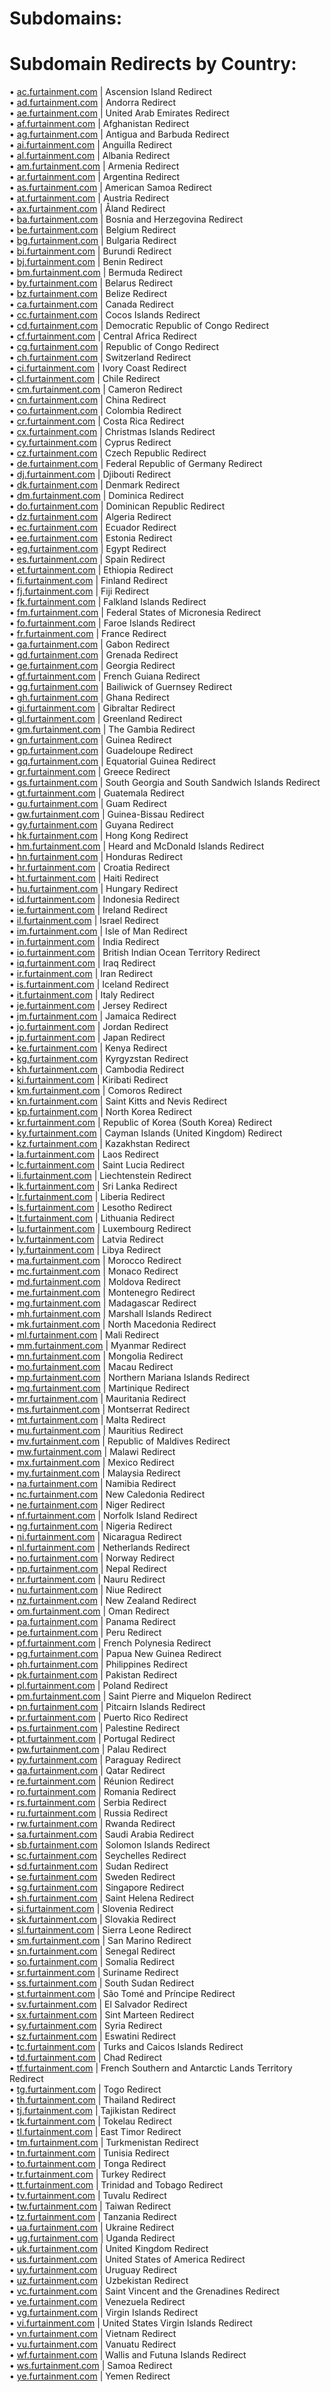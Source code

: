 # Subdomains:

# Subdomain Redirects by Country:

• <a href="https://ac.furtainment.com">ac.furtainment.com</a> | Ascension Island Redirect</br>
• <a href="https://ad.furtainment.com">ad.furtainment.com</a> | Andorra Redirect</br>
• <a href="https://ae.furtainment.com">ae.furtainment.com</a> | United Arab Emirates Redirect</br>
• <a href="https://af.furtainment.com">af.furtainment.com</a> | Afghanistan Redirect</br>
• <a href="https://ag.furtainment.com">ag.furtainment.com</a> | Antigua and Barbuda Redirect</br>
• <a href="https://ai.furtainment.com">ai.furtainment.com</a> | Anguilla Redirect</br>
• <a href="https://al.furtainment.com">al.furtainment.com</a> | Albania Redirect</br>
• <a href="https://am.furtainment.com">am.furtainment.com</a> | Armenia Redirect</br>
• <a href="https://ar.furtainment.com">ar.furtainment.com</a> | Argentina Redirect</br>
• <a href="https://as.furtainment.com">as.furtainment.com</a> | American Samoa Redirect</br>
• <a href="https://at.furtainment.com">at.furtainment.com</a> | Austria Redirect</br>
• <a href="https://ax.furtainment.com">ax.furtainment.com</a> | Åland Redirect</br>
• <a href="https://ba.furtainment.com">ba.furtainment.com</a> | Bosnia and Herzegovina Redirect</br>
• <a href="https://be.furtainment.com">be.furtainment.com</a> | Belgium Redirect</br>
• <a href="https://bg.furtainment.com">bg.furtainment.com</a> | Bulgaria Redirect</br>
• <a href="https://bi.furtainment.com">bi.furtainment.com</a> | Burundi Redirect</br>
• <a href="https://bj.furtainment.com">bj.furtainment.com</a> | Benin Redirect</br>
• <a href="https://bm.furtainment.com">bm.furtainment.com</a> | Bermuda Redirect</br>
• <a href="https://by.furtainment.com">by.furtainment.com</a> | Belarus Redirect</br>
• <a href="https://bz.furtainment.com">bz.furtainment.com</a> | Belize Redirect</br>
• <a href="https://ca.furtainment.com">ca.furtainment.com</a> | Canada Redirect</br>
• <a href="https://cc.furtainment.com">cc.furtainment.com</a> | Cocos Islands Redirect</br>
• <a href="https://cd.furtainment.com">cd.furtainment.com</a> | Democratic Republic of Congo Redirect</br>
• <a href="https://cf.furtainment.com">cf.furtainment.com</a> | Central Africa Redirect</br>
• <a href="https://cg.furtainment.com">cg.furtainment.com</a> | Republic of Congo Redirect</br>
• <a href="https://ch.furtainment.com">ch.furtainment.com</a> | Switzerland Redirect</br>
• <a href="https://ci.furtainment.com">ci.furtainment.com</a> | Ivory Coast Redirect</br>
• <a href="https://cl.furtainment.com">cl.furtainment.com</a> | Chile Redirect</br>
• <a href="https://cm.furtainment.com">cm.furtainment.com</a> | Cameron Redirect</br>
• <a href="https://cn.furtainment.com">cn.furtainment.com</a> | China Redirect</br>
• <a href="https://co.furtainment.com">co.furtainment.com</a> | Colombia Redirect</br>
• <a href="https://cr.furtainment.com">cr.furtainment.com</a> | Costa Rica Redirect</br>
• <a href="https://cx.furtainment.com">cx.furtainment.com</a> | Christmas Islands Redirect</br>
• <a href="https://cy.furtainment.com">cy.furtainment.com</a> | Cyprus Redirect</br>
• <a href="https://cz.furtainment.com">cz.furtainment.com</a> | Czech Republic Redirect</br>
• <a href="https://de.furtainment.com">de.furtainment.com</a> | Federal Republic of Germany Redirect</br>
• <a href="https://dj.furtainment.com">dj.furtainment.com</a> | Djibouti Redirect</br>
• <a href="https://dk.furtainment.com">dk.furtainment.com</a> | Denmark Redirect</br>
• <a href="https://dm.furtainment.com">dm.furtainment.com</a> | Dominica Redirect</br>
• <a href="https://do.furtainment.com">do.furtainment.com</a> | Dominican Republic Redirect</br>
• <a href="https://dz.furtainment.com">dz.furtainment.com</a> | Algeria Redirect</br>
• <a href="https://ec.furtainment.com">ec.furtainment.com</a> | Ecuador Redirect</br>
• <a href="https://ee.furtainment.com">ee.furtainment.com</a> | Estonia Redirect</br>
• <a href="https://eg.furtainment.com">eg.furtainment.com</a> | Egypt Redirect</br>
• <a href="https://es.furtainment.com">es.furtainment.com</a> | Spain Redirect</br>
• <a href="https://et.furtainment.com">et.furtainment.com</a> | Ethiopia Redirect</br>
• <a href="https://fi.furtainment.com">fi.furtainment.com</a> | Finland Redirect</br>
• <a href="https://fj.furtainment.com">fj.furtainment.com</a> | Fiji Redirect</br>
• <a href="https://fk.furtainment.com">fk.furtainment.com</a> | Falkland Islands Redirect</br>
• <a href="https://fm.furtainment.com">fm.furtainment.com</a> | Federal States of Micronesia Redirect</br>
• <a href="https://fo.furtainment.com">fo.furtainment.com</a> | Faroe Islands Redirect</br>
• <a href="https://fr.furtainment.com">fr.furtainment.com</a> | France Redirect</br>
• <a href="https://ga.furtainment.com">ga.furtainment.com</a> | Gabon Redirect</br>
• <a href="https://gd.furtainment.com">gd.furtainment.com</a> | Grenada Redirect</br>
• <a href="https://ge.furtainment.com">ge.furtainment.com</a> | Georgia Redirect</br>
• <a href="https://gf.furtainment.com">gf.furtainment.com</a> | French Guiana Redirect</br>
• <a href="https://gg.furtainment.com">gg.furtainment.com</a> | Bailiwick of Guernsey Redirect</br>
• <a href="https://gh.furtainment.com">gh.furtainment.com</a> | Ghana Redirect</br>
• <a href="https://gi.furtainment.com">gi.furtainment.com</a> | Gibraltar Redirect</br>
• <a href="https://gl.furtainment.com">gl.furtainment.com</a> | Greenland Redirect</br>
• <a href="https://gm.furtainment.com">gm.furtainment.com</a> | The Gambia Redirect</br>
• <a href="https://gn.furtainment.com">gn.furtainment.com</a> | Guinea Redirect</br>
• <a href="https://gp.furtainment.com">gp.furtainment.com</a> | Guadeloupe Redirect</br>
• <a href="https://gq.furtainment.com">gq.furtainment.com</a> | Equatorial Guinea Redirect</br>
• <a href="https://gr.furtainment.com">gr.furtainment.com</a> | Greece Redirect</br>
• <a href="https://gs.furtainment.com">gs.furtainment.com</a> | South Georgia and South Sandwich Islands Redirect</br>
• <a href="https://gt.furtainment.com">gt.furtainment.com</a> | Guatemala Redirect</br>
• <a href="https://gu.furtainment.com">gu.furtainment.com</a> | Guam Redirect</br>
• <a href="https://gw.furtainment.com">gw.furtainment.com</a> | Guinea-Bissau Redirect</br>
• <a href="https://gy.furtainment.com">gy.furtainment.com</a> | Guyana Redirect</br>
• <a href="https://hk.furtainment.com">hk.furtainment.com</a> | Hong Kong Redirect</br>
• <a href="https://hm.furtainment.com">hm.furtainment.com</a> | Heard and McDonald Islands Redirect</br>
• <a href="https://hn.furtainment.com">hn.furtainment.com</a> | Honduras Redirect</br>
• <a href="https://hr.furtainment.com">hr.furtainment.com</a> | Croatia Redirect</br>
• <a href="https://ht.furtainment.com">ht.furtainment.com</a> | Haiti Redirect</br>
• <a href="https://hu.furtainment.com">hu.furtainment.com</a> | Hungary Redirect</br>
• <a href="https://id.furtainment.com">id.furtainment.com</a> | Indonesia Redirect</br>
• <a href="https://ie.furtainment.com">ie.furtainment.com</a> | Ireland Redirect</br>
• <a href="https://il.furtainment.com">il.furtainment.com</a> | Israel Redirect</br>
• <a href="https://im.furtainment.com">im.furtainment.com</a> | Isle of Man Redirect</br>
• <a href="https://in.furtainment.com">in.furtainment.com</a> | India Redirect</br>
• <a href="https://io.furtainment.com">io.furtainment.com</a> | British Indian Ocean Territory Redirect</br>
• <a href="https://iq.furtainment.com">iq.furtainment.com</a> | Iraq Redirect</br>
• <a href="https://ir.furtainment.com">ir.furtainment.com</a> | Iran Redirect</br>
• <a href="https://is.furtainment.com">is.furtainment.com</a> | Iceland Redirect</br>
• <a href="https://it.furtainment.com">it.furtainment.com</a> | Italy Redirect</br>
• <a href="https://je.furtainment.com">je.furtainment.com</a> | Jersey Redirect</br>
• <a href="https://jm.furtainment.com">jm.furtainment.com</a> | Jamaica Redirect</br>
• <a href="https://jo.furtainment.com">jo.furtainment.com</a> | Jordan Redirect</br>
• <a href="https://jp.furtainment.com">jp.furtainment.com</a> | Japan Redirect</br>
• <a href="https://ke.furtainment.com">ke.furtainment.com</a> | Kenya Redirect</br>
• <a href="https://kg.furtainment.com">kg.furtainment.com</a> | Kyrgyzstan Redirect</br>
• <a href="https://kh.furtainment.com">kh.furtainment.com</a> | Cambodia Redirect</br>
• <a href="https://ki.furtainment.com">ki.furtainment.com</a> | Kiribati Redirect</br>
• <a href="https://km.furtainment.com">km.furtainment.com</a> | Comoros Redirect</br>
• <a href="https://kn.furtainment.com">kn.furtainment.com</a> | Saint Kitts and Nevis Redirect</br>
• <a href="https://kp.furtainment.com">kp.furtainment.com</a> | North Korea Redirect</br>
• <a href="https://kr.furtainment.com">kr.furtainment.com</a> | Republic of Korea (South Korea) Redirect</br>
• <a href="https://ky.furtainment.com">ky.furtainment.com</a> | Cayman Islands (United Kingdom) Redirect</br>
• <a href="https://kz.furtainment.com">kz.furtainment.com</a> | Kazakhstan Redirect</br>
• <a href="https://la.furtainment.com">la.furtainment.com</a> | Laos Redirect</br>
• <a href="https://lc.furtainment.com">lc.furtainment.com</a> | Saint Lucia Redirect</br>
• <a href="https://li.furtainment.com">li.furtainment.com</a> | Liechtenstein Redirect</br>
• <a href="https://lk.furtainment.com">lk.furtainment.com</a> | Sri Lanka Redirect</br>
• <a href="https://lr.furtainment.com">lr.furtainment.com</a> | Liberia Redirect</br>
• <a href="https://ls.furtainment.com">ls.furtainment.com</a> | Lesotho Redirect</br>
• <a href="https://lt.furtainment.com">lt.furtainment.com</a> | Lithuania Redirect</br>
• <a href="https://lu.furtainment.com">lu.furtainment.com</a> | Luxembourg Redirect</br>
• <a href="https://lv.furtainment.com">lv.furtainment.com</a> | Latvia Redirect</br>
• <a href="https://ly.furtainment.com">ly.furtainment.com</a> | Libya Redirect</br>
• <a href="https://ma.furtainment.com">ma.furtainment.com</a> | Morocco Redirect</br>
• <a href="https://mc.furtainment.com">mc.furtainment.com</a> | Monaco Redirect</br>
• <a href="https://md.furtainment.com">md.furtainment.com</a> | Moldova Redirect</br>
• <a href="https://me.furtainment.com">me.furtainment.com</a> | Montenegro Redirect</br>
• <a href="https://mg.furtainment.com">mg.furtainment.com</a> | Madagascar Redirect</br>
• <a href="https://mh.furtainment.com">mh.furtainment.com</a> | Marshall Islands Redirect</br>
• <a href="https://mk.furtainment.com">mk.furtainment.com</a> | North Macedonia Redirect</br>
• <a href="https://ml.furtainment.com">ml.furtainment.com</a> | Mali Redirect</br>
• <a href="https://mm.furtainment.com">mm.furtainment.com</a> | Myanmar Redirect</br>
• <a href="https://mn.furtainment.com">mn.furtainment.com</a> | Mongolia Redirect</br>
• <a href="https://mo.furtainment.com">mo.furtainment.com</a> | Macau Redirect</br>
• <a href="https://mp.furtainment.com">mp.furtainment.com</a> | Northern Mariana Islands Redirect</br>
• <a href="https://mq.furtainment.com">mq.furtainment.com</a> | Martinique Redirect</br>
• <a href="https://mr.furtainment.com">mr.furtainment.com</a> | Mauritania Redirect</br>
• <a href="https://ms.furtainment.com">ms.furtainment.com</a> | Montserrat Redirect</br>
• <a href="https://mt.furtainment.com">mt.furtainment.com</a> | Malta Redirect</br>
• <a href="https://mu.furtainment.com">mu.furtainment.com</a> | Mauritius Redirect</br>
• <a href="https://mv.furtainment.com">mv.furtainment.com</a> | Republic of Maldives Redirect</br>
• <a href="https://mw.furtainment.com">mw.furtainment.com</a> | Malawi Redirect</br>
• <a href="https://mx.furtainment.com">mx.furtainment.com</a> | Mexico Redirect</br>
• <a href="https://my.furtainment.com">my.furtainment.com</a> | Malaysia Redirect</br>
• <a href="https://na.furtainment.com">na.furtainment.com</a> | Namibia Redirect</br>
• <a href="https://nc.furtainment.com">nc.furtainment.com</a> | New Caledonia Redirect</br>
• <a href="https://ne.furtainment.com">ne.furtainment.com</a> | Niger Redirect</br>
• <a href="https://nf.furtainment.com">nf.furtainment.com</a> | Norfolk Island Redirect</br>
• <a href="https://ng.furtainment.com">ng.furtainment.com</a> | Nigeria Redirect</br>
• <a href="https://ni.furtainment.com">ni.furtainment.com</a> | Nicaragua Redirect</br>
• <a href="https://nl.furtainment.com">nl.furtainment.com</a> | Netherlands Redirect</br>
• <a href="https://no.furtainment.com">no.furtainment.com</a> | Norway Redirect</br>
• <a href="https://np.furtainment.com">np.furtainment.com</a> | Nepal Redirect</br>
• <a href="https://nr.furtainment.com">nr.furtainment.com</a> | Nauru Redirect</br>
• <a href="https://nu.furtainment.com">nu.furtainment.com</a> | Niue Redirect</br>
• <a href="https://nz.furtainment.com">nz.furtainment.com</a> | New Zealand Redirect</br>
• <a href="https://om.furtainment.com">om.furtainment.com</a> | Oman Redirect</br>
• <a href="https://pa.furtainment.com">pa.furtainment.com</a> | Panama Redirect</br>
• <a href="https://pe.furtainment.com">pe.furtainment.com</a> | Peru Redirect</br>
• <a href="https://pf.furtainment.com">pf.furtainment.com</a> | French Polynesia Redirect</br>
• <a href="https://pg.furtainment.com">pg.furtainment.com</a> | Papua New Guinea Redirect</br>
• <a href="https://ph.furtainment.com">ph.furtainment.com</a> | Philippines Redirect</br>
• <a href="https://pk.furtainment.com">pk.furtainment.com</a> | Pakistan Redirect</br>
• <a href="https://pl.furtainment.com">pl.furtainment.com</a> | Poland Redirect</br>
• <a href="https://pm.furtainment.com">pm.furtainment.com</a> | Saint Pierre and Miquelon Redirect</br>
• <a href="https://pn.furtainment.com">pn.furtainment.com</a> | Pitcairn Islands Redirect</br>
• <a href="https://pr.furtainment.com">pr.furtainment.com</a> | Puerto Rico Redirect</br>
• <a href="https://ps.furtainment.com">ps.furtainment.com</a> | Palestine Redirect</br>
• <a href="https://pt.furtainment.com">pt.furtainment.com</a> | Portugal Redirect</br>
• <a href="https://pw.furtainment.com">pw.furtainment.com</a> | Palau Redirect</br>
• <a href="https://py.furtainment.com">py.furtainment.com</a> | Paraguay Redirect</br>
• <a href="https://qa.furtainment.com">qa.furtainment.com</a> | Qatar Redirect</br>
• <a href="https://re.furtainment.com">re.furtainment.com</a> | Réunion Redirect</br>
• <a href="https://ro.furtainment.com">ro.furtainment.com</a> | Romania Redirect</br>
• <a href="https://rs.furtainment.com">rs.furtainment.com</a> | Serbia Redirect</br>
• <a href="https://ru.furtainment.com">ru.furtainment.com</a> | Russia Redirect</br>
• <a href="https://rw.furtainment.com">rw.furtainment.com</a> | Rwanda Redirect</br>
• <a href="https://sa.furtainment.com">sa.furtainment.com</a> | Saudi Arabia Redirect</br>
• <a href="https://sb.furtainment.com">sb.furtainment.com</a> | Solomon Islands Redirect</br>
• <a href="https://sc.furtainment.com">sc.furtainment.com</a> | Seychelles Redirect</br>
• <a href="https://sd.furtainment.com">sd.furtainment.com</a> | Sudan Redirect</br>
• <a href="https://se.furtainment.com">se.furtainment.com</a> | Sweden Redirect</br>
• <a href="https://sg.furtainment.com">sg.furtainment.com</a> | Singapore Redirect</br>
• <a href="https://sh.furtainment.com">sh.furtainment.com</a> | Saint Helena Redirect</br>
• <a href="https://si.furtainment.com">si.furtainment.com</a> | Slovenia Redirect</br>
• <a href="https://sk.furtainment.com">sk.furtainment.com</a> | Slovakia Redirect</br>
• <a href="https://sl.furtainment.com">sl.furtainment.com</a> | Sierra Leone Redirect</br>
• <a href="https://sm.furtainment.com">sm.furtainment.com</a> | San Marino Redirect</br>
• <a href="https://sn.furtainment.com">sn.furtainment.com</a> | Senegal Redirect</br>
• <a href="https://so.furtainment.com">so.furtainment.com</a> | Somalia Redirect</br>
• <a href="https://sr.furtainment.com">sr.furtainment.com</a> | Suriname Redirect</br>
• <a href="https://ss.furtainment.com">ss.furtainment.com</a> | South Sudan Redirect</br>
• <a href="https://st.furtainment.com">st.furtainment.com</a> | São Tomé and Príncipe Redirect</br>
• <a href="https://sv.furtainment.com">sv.furtainment.com</a> | El Salvador Redirect</br>
• <a href="https://sx.furtainment.com">sx.furtainment.com</a> | Sint Marteen Redirect</br>
• <a href="https://sy.furtainment.com">sy.furtainment.com</a> | Syria Redirect</br>
• <a href="https://sz.furtainment.com">sz.furtainment.com</a> | Eswatini Redirect</br>
• <a href="https://tc.furtainment.com">tc.furtainment.com</a> | Turks and Caicos Islands Redirect</br>
• <a href="https://td.furtainment.com">td.furtainment.com</a> | Chad Redirect</br>
• <a href="https://tf.furtainment.com">tf.furtainment.com</a> | French Southern and Antarctic Lands Territory Redirect</br>
• <a href="https://tg.furtainment.com">tg.furtainment.com</a> | Togo Redirect</br>
• <a href="https://th.furtainment.com">th.furtainment.com</a> | Thailand Redirect</br>
• <a href="https://tj.furtainment.com">tj.furtainment.com</a> | Tajikistan Redirect</br>
• <a href="https://tk.furtainment.com">tk.furtainment.com</a> | Tokelau Redirect</br>
• <a href="https://tl.furtainment.com">tl.furtainment.com</a> | East Timor Redirect</br>
• <a href="https://tm.furtainment.com">tm.furtainment.com</a> | Turkmenistan Redirect</br>
• <a href="https://tn.furtainment.com">tn.furtainment.com</a> | Tunisia Redirect</br>
• <a href="https://to.furtainment.com">to.furtainment.com</a> | Tonga Redirect</br>
• <a href="https://tr.furtainment.com">tr.furtainment.com</a> | Turkey Redirect</br>
• <a href="https://tt.furtainment.com">tt.furtainment.com</a> | Trinidad and Tobago Redirect</br>
• <a href="https://tv.furtainment.com">tv.furtainment.com</a> | Tuvalu Redirect</br>
• <a href="https://tw.furtainment.com">tw.furtainment.com</a> | Taiwan Redirect</br>
• <a href="https://tz.furtainment.com">tz.furtainment.com</a> | Tanzania Redirect</br>
• <a href="https://ua.furtainment.com">ua.furtainment.com</a> | Ukraine Redirect</br>
• <a href="https://ug.furtainment.com">ug.furtainment.com</a> | Uganda Redirect</br>
• <a href="https://uk.furtainment.com">uk.furtainment.com</a> | United Kingdom Redirect</br>
• <a href="https://us.furtainment.com">us.furtainment.com</a> | United States of America Redirect</br>
• <a href="https://uy.furtainment.com">uy.furtainment.com</a> | Uruguay Redirect</br>
• <a href="https://uz.furtainment.com">uz.furtainment.com</a> | Uzbekistan Redirect</br>
• <a href="https://vc.furtainment.com">vc.furtainment.com</a> | Saint Vincent and the Grenadines Redirect</br>
• <a href="https://ve.furtainment.com">ve.furtainment.com</a> | Venezuela Redirect</br>
• <a href="https://vg.furtainment.com">vg.furtainment.com</a> | Virgin Islands Redirect</br>
• <a href="https://vi.furtainment.com">vi.furtainment.com</a> | United States Virgin Islands Redirect</br>
• <a href="https://vn.furtainment.com">vn.furtainment.com</a> | Vietnam Redirect</br>
• <a href="https://vu.furtainment.com">vu.furtainment.com</a> | Vanuatu Redirect</br>
• <a href="https://wf.furtainment.com">wf.furtainment.com</a> | Wallis and Futuna Islands Redirect</br>
• <a href="https://ws.furtainment.com">ws.furtainment.com</a> | Samoa Redirect</br>
• <a href="https://ye.furtainment.com">ye.furtainment.com</a> | Yemen Redirect</br>
